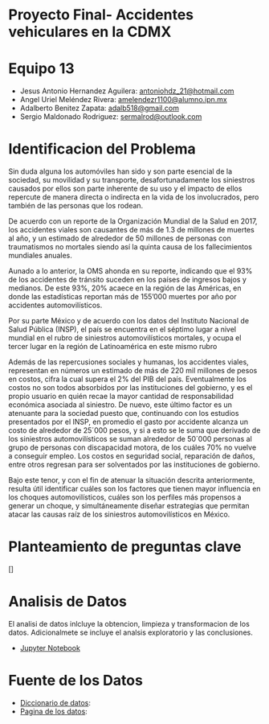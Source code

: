 # Proyecto Final- Accidentes vehiculares en la CDMX

# Equipo 13

* Jesus Antonio Hernandez Aguilera: antoniohdz_21@hotmail.com
* Angel Uriel Meléndez Rivera: amelendezr1100@alumno.ipn.mx
* Adalberto Benitez Zapata: adalb518@gmail.com
* Sergio Maldonado Rodriguez: sermalrod@outlook.com

# Identificacion del Problema

Sin duda alguna los automóviles han sido y son parte esencial de la sociedad, su movilidad y su transporte, desafortunadamente los siniestros causados por ellos son parte inherente de su uso y el impacto de ellos repercute de manera directa o indirecta en la vida de los involucrados, pero también de las personas que los rodean.

De acuerdo con un reporte de la Organización Mundial de la Salud en 2017, los accidentes viales son causantes de más de 1.3 de millones de muertes al año, y un estimado de alrededor de 50 millones de personas con traumatismos no mortales siendo así la quinta causa de los fallecimientos mundiales anuales.

Aunado a lo anterior, la OMS ahonda en su reporte, indicando que el 93% de los accidentes de tránsito suceden en los países de ingresos bajos y medianos. De este 93%, 20% acaece en la región de las Américas, en donde las estadísticas reportan más de 155’000 muertes por año por accidentes automovilísticos.

Por su parte México y de acuerdo con los datos del Instituto Nacional de Salud Pública (INSP), el país se encuentra en el séptimo lugar a nivel mundial en el rubro de siniestros automovilísticos mortales, y ocupa el tercer lugar en la región de Latinoamérica en este mismo rubro

Además de las repercusiones sociales y humanas, los accidentes viales, representan en números un estimado de más de 220 mil millones de pesos en costos, cifra la cual supera el 2% del PIB del país. Eventualmente los costos no son todos absorbidos por las instituciones del gobierno, y es el propio usuario en quién recae la mayor cantidad de responsabilidad económica asociada al siniestro. De nuevo, este último factor es un atenuante para la sociedad puesto que, continuando con los estudios presentados por el INSP, en promedio el gasto por accidente alcanza un costo de alrededor de 25´000 pesos, y si a esto se le suma que derivado de los siniestros automovilísticos se suman alrededor de 50´000 personas al grupo de personas con discapacidad motora, de los cuáles 70% no vuelve a conseguir empleo. Los costos en seguridad social, reparación de daños, entre otros regresan para ser solventados por las instituciones de gobierno.

Bajo este tenor, y con el fin de atenuar la situación descrita anteriormente, resulta útil identificar cuáles son los factores que tienen mayor influencia en los choques automovilísticos, cuáles son los perfiles más propensos a generar un choque, y simultáneamente diseñar estrategias que permitan atacar las causas raíz de los siniestros automovilísticos en México.

# Planteamiento de preguntas clave
[]

# Analisis de Datos
El analisi de datos inlcluye la obtencion, limpieza y transformacion de los datos. Adicionalmete se incluye el analsis exploratorio y las conclusiones.
* [Jupyter Notebook]()

# Fuente de los Datos 
* [Diccionario de datos](https://www.inegi.org.mx/rnm/index.php/catalog/506/):
* [Pagina de los datos](https://www.inegi.org.mx/programas/accidentes/):
